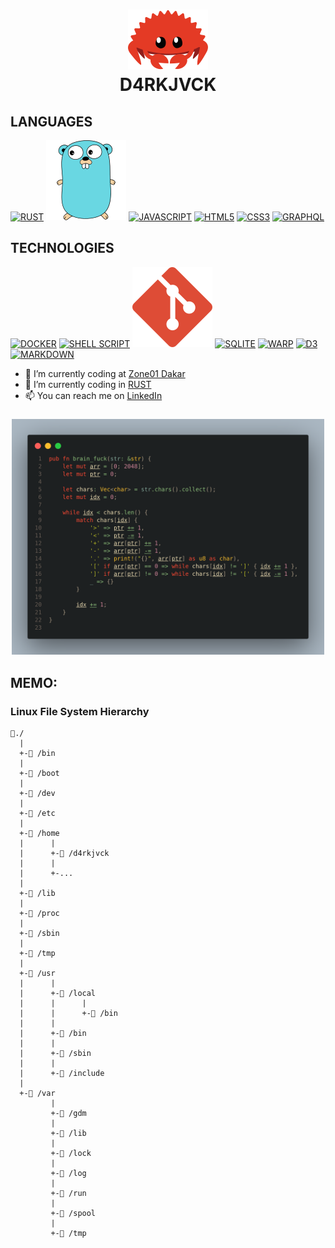 
<h1 align=center >
  <img alt="Rust" src="./ferris.svg">
  <br>
  D4RKJVCK
</h1>

## LANGUAGES

[![RUST](https://img.shields.io/badge/Rust-black?style=for-the-badge&logo=rust&logoColor=#E57324)](https://www.rust-lang.org)
[![GO](./gopher.svg)](https://go.dev)
[![JAVASCRIPT](https://img.shields.io/badge/JavaScript-323330?style=for-the-badge&logo=javascript&logoColor=F7DF1E)](https://developer.mozilla.org/en-US/docs/Web/JavaScript)
[![HTML5](https://img.shields.io/badge/HTML5-E34F26?style=for-the-badge&logo=html5&logoColor=white)]()
[![CSS3](https://img.shields.io/badge/CSS3-1572B6?style=for-the-badge&logo=css3&logoColor=white)]()
[![GRAPHQL](https://img.shields.io/badge/GraphQl-E10098?style=for-the-badge&logo=graphql&logoColor=white)]()

## TECHNOLOGIES

[![DOCKER](https://i.imgur.com/VyjCJuz.png)](https://www.docker.com/)
[![SHELL SCRIPT](https://img.shields.io/badge/Shell_Script-121011?style=for-the-badge&logo=gnu-bash&logoColor=white)]()
[![GIT](./git.svg)]()
[![SQLITE](https://img.shields.io/badge/Sqlite-003B57?style=for-the-badge&logo=sqlite&logoColor=white)]()
[![WARP](https://img.shields.io/badge/warp-01A4FF?style=for-the-badge&logo=warp&logoColor=white)]()
[![D3](https://img.shields.io/badge/d3%20js-F9A03C?style=for-the-badge&logo=d3.js&logoColor=white)]()
[![MARKDOWN](https://img.shields.io/badge/Markdown-000000?style=for-the-badge&logo=markdown&logoColor=white)]()


- 🔭 I’m currently coding at [Zone01 Dakar](https://www.zone01dakar.sn)
- 🦀 I’m currently coding in [RUST](https://doc.rust-lang.org/book)
- 📫 You can reach me on [LinkedIn](https://www.linkedin.com/in/d4rkjvck)

<h3 align=center>
  <img alt="brain_fuck" src="./brain_fuck.png" width="500px">
</h3>

## MEMO:
### Linux File System Hierarchy
```
📂./
  |
  +-📂 /bin
  |
  +-📂 /boot
  |
  +-📂 /dev
  |
  +-📂 /etc
  |
  +-📂 /home
  |      |
  |      +-📂 /d4rkjvck
  |      |
  |      +-...
  |
  +-📂 /lib
  |
  +-📂 /proc
  |
  +-📂 /sbin
  |
  +-📂 /tmp
  |
  +-📂 /usr
  |      |
  |      +-📂 /local
  |      |      |
  |      |      +-📂 /bin
  |      |
  |      +-📂 /bin
  |      |
  |      +-📂 /sbin
  |      |
  |      +-📂 /include
  |
  +-📂 /var
         |
         +-📂 /gdm
         |
         +-📂 /lib
         |
         +-📂 /lock
         |
         +-📂 /log
         |
         +-📂 /run
         |
         +-📂 /spool
         |
         +-📂 /tmp
```
